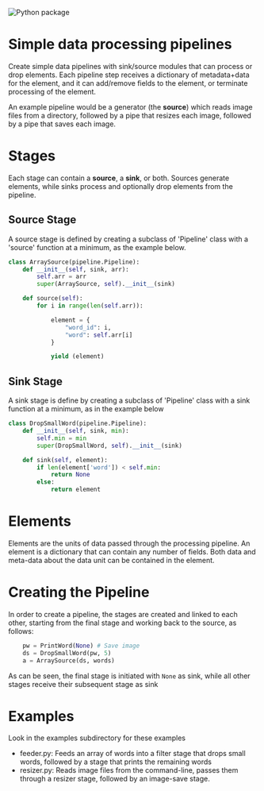 ![Python package](https://github.com/cdaudt/pipeline/workflows/Python%20package/badge.svg)

# Simple data processing pipelines

Create simple data pipelines with sink/source modules that can 
process or drop elements. Each pipeline step receives a dictionary
of metadata+data for the element, and it can add/remove fields
to the element, or terminate processing of the element.

An example pipeline would be a generator (the **source**) which reads image files from a directory, followed by a pipe that resizes each image, followed by a pipe that saves each image. 
# Stages

Each stage can contain a **source**, a **sink**, or both. Sources generate elements, while sinks process and optionally drop elements from the pipeline.

## Source Stage

A source stage is defined by creating a subclass of 'Pipeline' class with a 'source' function at a minimum, as the example below.

```python
class ArraySource(pipeline.Pipeline):
    def __init__(self, sink, arr):
        self.arr = arr
        super(ArraySource, self).__init__(sink)

    def source(self):
        for i in range(len(self.arr)):

            element = {
                "word_id": i,
                "word": self.arr[i]
            }

            yield (element)
```
## Sink Stage
A sink stage is define by creating a subclass of 'Pipeline' class with a sink function at a minimum, as in the example below
```python
class DropSmallWord(pipeline.Pipeline):
    def __init__(self, sink, min):
        self.min = min
        super(DropSmallWord, self).__init__(sink)

    def sink(self, element):
        if len(element['word']) < self.min:
            return None
        else:
            return element

```

# Elements

Elements are the units of data passed through the processing pipeline. An element is a dictionary that can contain any number of fields. Both data and meta-data about the data unit can be contained in the element.

# Creating the Pipeline
In order to create a pipeline, the stages are created and linked to each other, starting from the final stage and working back to the source, as follows:
```python
    pw = PrintWord(None) # Save image
    ds = DropSmallWord(pw, 5)
    a = ArraySource(ds, words)
```
As can be seen, the final stage is initiated with ```None``` as sink, while all other stages receive their subsequent stage as sink

# Examples
Look in the examples subdirectory for these examples
   * feeder.py: Feeds an array of words into a filter stage that drops small words, followed by a stage that prints the remaining words
   * resizer.py: Reads image files from the command-line, passes them through a resizer stage, followed by an image-save stage.


